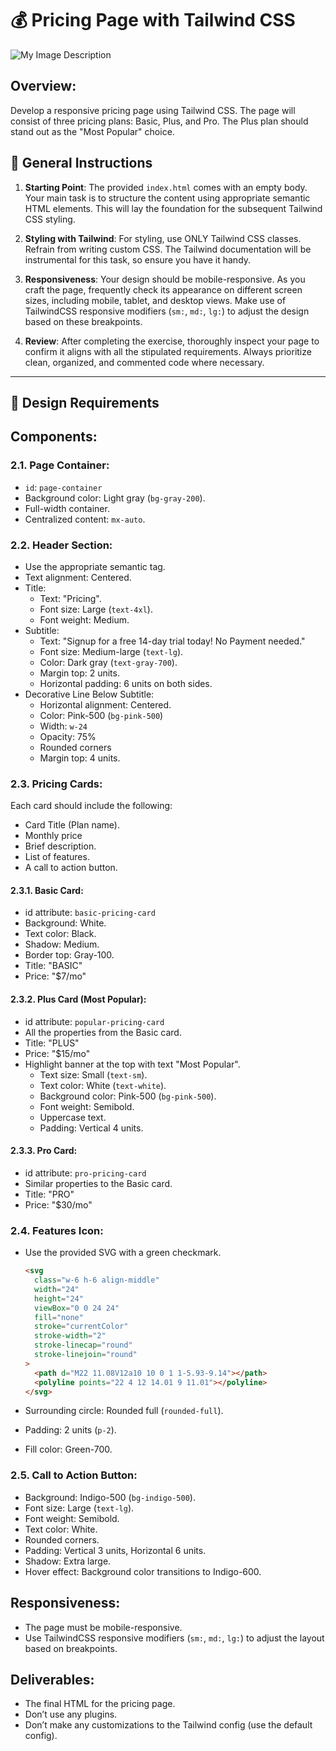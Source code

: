 # 💰 Pricing Page with Tailwind CSS

![My Image Description](https://file.notion.so/f/f/10b250a7-1795-47bb-8d57-8650ed84f582/6844785a-755c-4603-9909-3b8fe9119a5f/Screenshot_2023-09-28_at_2.34.48_AM.png?id=09a0ccdf-786a-4034-8ae5-f85b60b564fd&table=block&spaceId=10b250a7-1795-47bb-8d57-8650ed84f582&expirationTimestamp=1696068000000&signature=9X7W4dp0mo0OGeZiPBQWAM9GHI9dKXdfRlSl3YgcNj4&downloadName=Screenshot+2023-09-28+at+2.34.48+AM.png)

## Overview:

Develop a responsive pricing page using Tailwind CSS. The page will consist of three pricing plans: Basic, Plus, and Pro. The Plus plan should stand out as the "Most Popular" choice.

## 📝 General Instructions

1. **Starting Point**: The provided `index.html` comes with an empty body. Your main task is to structure the content using appropriate semantic HTML elements. This will lay the foundation for the subsequent Tailwind CSS styling.

2. **Styling with Tailwind**: For styling, use ONLY Tailwind CSS classes. Refrain from writing custom CSS. The Tailwind documentation will be instrumental for this task, so ensure you have it handy.

3. **Responsiveness**: Your design should be mobile-responsive. As you craft the page, frequently check its appearance on different screen sizes, including mobile, tablet, and desktop views. Make use of TailwindCSS responsive modifiers (`sm:`, `md:`, `lg:`) to adjust the design based on these breakpoints.

4. **Review**: After completing the exercise, thoroughly inspect your page to confirm it aligns with all the stipulated requirements. Always prioritize clean, organized, and commented code where necessary.

---

## 🎨 Design Requirements

## Components:

### 2.1. Page Container:

- `id`: `page-container`
- Background color: Light gray (`bg-gray-200`).
- Full-width container.
- Centralized content: `mx-auto`.

### 2.2. Header Section:

- Use the appropriate semantic tag.
- Text alignment: Centered.
- Title:
  - Text: "Pricing".
  - Font size: Large (`text-4xl`).
  - Font weight: Medium.
- Subtitle:
  - Text: "Signup for a free 14-day trial today! No Payment needed."
  - Font size: Medium-large (`text-lg`).
  - Color: Dark gray (`text-gray-700`).
  - Margin top: 2 units.
  - Horizontal padding: 6 units on both sides.
- Decorative Line Below Subtitle:
  - Horizontal alignment: Centered.
  - Color: Pink-500 (`bg-pink-500`)
  - Width: `w-24`
  - Opacity: 75%
  - Rounded corners
  - Margin top: 4 units.

### 2.3. Pricing Cards:

Each card should include the following:

- Card Title (Plan name).
- Monthly price
- Brief description.
- List of features.
- A call to action button.

#### 2.3.1. Basic Card:

- id attribute: `basic-pricing-card`
- Background: White.
- Text color: Black.
- Shadow: Medium.
- Border top: Gray-100.
- Title: "BASIC"
- Price: "$7/mo"

#### 2.3.2. Plus Card (Most Popular):

- id attribute: `popular-pricing-card`
- All the properties from the Basic card.
- Title: "PLUS"
- Price: "$15/mo"
- Highlight banner at the top with text "Most Popular".
  - Text size: Small (`text-sm`).
  - Text color: White (`text-white`).
  - Background color: Pink-500 (`bg-pink-500`).
  - Font weight: Semibold.
  - Uppercase text.
  - Padding: Vertical 4 units.

#### 2.3.3. Pro Card:

- id attribute: `pro-pricing-card`
- Similar properties to the Basic card.
- Title: "PRO"
- Price: "$30/mo"

### 2.4. Features Icon:

- Use the provided SVG with a green checkmark.

  ```html
  <svg
    class="w-6 h-6 align-middle"
    width="24"
    height="24"
    viewBox="0 0 24 24"
    fill="none"
    stroke="currentColor"
    stroke-width="2"
    stroke-linecap="round"
    stroke-linejoin="round"
  >
    <path d="M22 11.08V12a10 10 0 1 1-5.93-9.14"></path>
    <polyline points="22 4 12 14.01 9 11.01"></polyline>
  </svg>
  ```

- Surrounding circle: Rounded full (`rounded-full`).
- Padding: 2 units (`p-2`).
- Fill color: Green-700.

### 2.5. Call to Action Button:

- Background: Indigo-500 (`bg-indigo-500`).
- Font size: Large (`text-lg`).
- Font weight: Semibold.
- Text color: White.
- Rounded corners.
- Padding: Vertical 3 units, Horizontal 6 units.
- Shadow: Extra large.
- Hover effect: Background color transitions to Indigo-600.

## Responsiveness:

- The page must be mobile-responsive.
- Use TailwindCSS responsive modifiers (`sm:`, `md:`, `lg:`) to adjust the layout based on breakpoints.

## Deliverables:

- The final HTML for the pricing page.
- Don’t use any plugins.
- Don’t make any customizations to the Tailwind config (use the default config).
